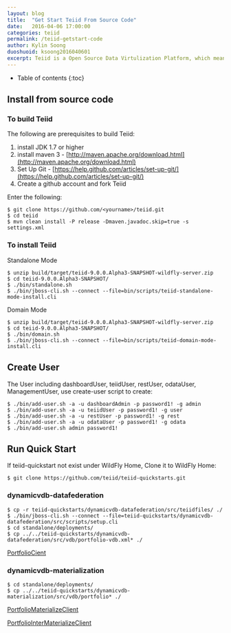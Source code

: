```yaml
---
layout: blog
title:  "Get Start Teiid From Source Code"
date:   2016-04-06 17:00:00
categories: teiid
permalink: /teiid-getstart-code
author: Kylin Soong
duoshuoid: ksoong2016040601
excerpt: Teiid is a Open Source Data Virtulization Platform, which means the souce code are totally open, this article will guide you to get start teiid from source code.
---
```


* Table of contents
{:toc}

## Install from source code

### To build Teiid

The following are prerequisites to build Teiid:

1. install JDK 1.7 or higher
2. install maven 3 - [http://maven.apache.org/download.html](http://maven.apache.org/download.html)
3. Set Up Git - [https://help.github.com/articles/set-up-git/](https://help.github.com/articles/set-up-git/)
4. Create a github account and fork Teiid

Enter the following:

~~~
$ git clone https://github.com/<yourname>/teiid.git
$ cd teiid
$ mvn clean install -P release -Dmaven.javadoc.skip=true -s settings.xml
~~~

### To install Teiid
Standalone Mode

~~~
$ unzip build/target/teiid-9.0.0.Alpha3-SNAPSHOT-wildfly-server.zip
$ cd teiid-9.0.0.Alpha3-SNAPSHOT/
$ ./bin/standalone.sh  
$ ./bin/jboss-cli.sh --connect --file=bin/scripts/teiid-standalone-mode-install.cli  
~~~
Domain Mode

~~~
$ unzip build/target/teiid-9.0.0.Alpha3-SNAPSHOT-wildfly-server.zip
$ cd teiid-9.0.0.Alpha3-SNAPSHOT/
$ ./bin/domain.sh  
$ ./bin/jboss-cli.sh --connect --file=bin/scripts/teiid-domain-mode-install.cli 
~~~

## Create User

The User including dashboardUser, teiidUser, restUser, odataUser, ManagementUser, use create-user script to create:

~~~
$ ./bin/add-user.sh -a -u dashboardAdmin -p password1! -g admin  
$ ./bin/add-user.sh -a -u teiidUser -p password1! -g user  
$ ./bin/add-user.sh -a -u restUser -p password1! -g rest  
$ ./bin/add-user.sh -a -u odataUser -p password1! -g odata  
$ ./bin/add-user.sh admin password1!  
~~~

## Run Quick Start

If teiid-quickstart not exist under WildFly Home, Clone it to WildFly Home:

~~~
$ git clone https://github.com/teiid/teiid-quickstarts.git
~~~ 

### dynamicvdb-datafederation

~~~
$ cp -r teiid-quickstarts/dynamicvdb-datafederation/src/teiidfiles/ ./
$ ./bin/jboss-cli.sh --connect --file=teiid-quickstarts/dynamicvdb-datafederation/src/scripts/setup.cli
$ cd standalone/deployments/
$ cp ../../teiid-quickstarts/dynamicvdb-datafederation/src/vdb/portfolio-vdb.xml* ./
~~~

[PortfolioCient](https://github.com/kylinsoong/teiid-test/blob/master/client/src/main/java/org/teiid/test/jdbc/client/PortfolioCient.java)

### dynamicvdb-materialization

~~~
$ cd standalone/deployments/
$ cp ../../teiid-quickstarts/dynamicvdb-materialization/src/vdb/portfolio* ./
~~~

[PortfolioMaterializeClient](https://github.com/kylinsoong/teiid-test/blob/master/client/src/main/java/org/teiid/test/jdbc/client/PortfolioMaterializeClient.java)

[PortfolioInterMaterializeClient](https://github.com/kylinsoong/teiid-test/blob/master/client/src/main/java/org/teiid/test/jdbc/client/PortfolioInterMaterializeClient.java)
